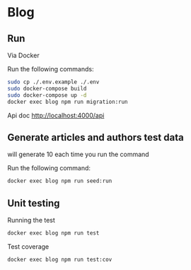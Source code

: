 # Blog

## Run

Via Docker

Run the following commands:
``` bash
sudo cp ./.env.example ./.env
sudo docker-compose build
sudo docker-compose up -d
docker exec blog npm run migration:run
```

Api doc
[http://localhost:4000/api][link]

[link]: http://localhost:4000/api

## Generate articles and authors test data

will generate 10 each time you run the command

Run the following command:
``` bash
docker exec blog npm run seed:run
```

## Unit testing

Running the test
``` bash
docker exec blog npm run test
```

Test coverage
``` bash
docker exec blog npm run test:cov
```